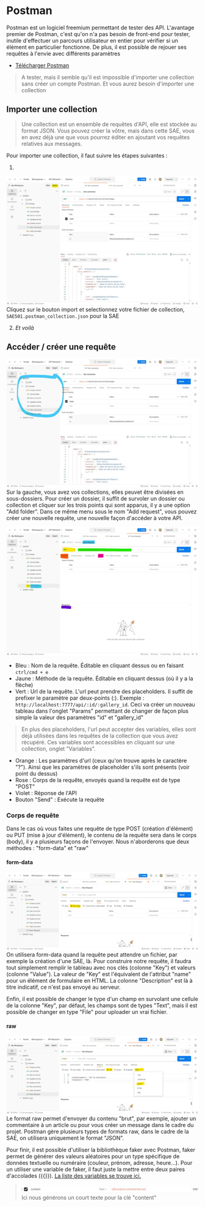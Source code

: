 # Postman

Postman est un logiciel freemium permettant de tester des API. L'avantage premier de Postman, c'est qu'on n'a pas besoin de front-end pour tester, inutile d'effectuer un parcours utilisateur en entier pour vérifier si un élément en particulier fonctionne. De plus, il est possible de rejouer ses requêtes à l'envie avec différents paramètres 
- [Télécharger Postman](https://www.postman.com/)
> A tester, mais il semble qu'il est impossible d'importer une collection sans créer un compte Postman. Et vous aurez besoin d'importer une collection

## Importer une collection
> Une collection est un ensemble de requêtes d'API, elle est stockée au format JSON. Vous pouvez créer la vôtre, mais dans cette SAE, vous en avez déjà une que vous pourrez éditer en ajoutant vos requêtes relatives aux messages.

Pour importer une collection, il faut suivre les étapes suivantes :

1.
![](./captures/postman-1.jpg)
Cliquez sur le bouton import et selectionnez votre fichier de collection, `SAE501.postman_collection.json` pour la SAE

2. _Et voilà_

## Accéder / créer une requête

![](./captures/postman-2.jpg)
Sur la gauche, vous avez vos collections, elles peuvet être divisées en sous-dossiers. Pour créer un dossier, il suffit de survoler un dossier ou collection et cliquer sur les trois points qui sont apparus, il y a une option "Add folder". Dans ce même menu sous le nom "Add request", vous pouvez créer une nouvelle requête, une nouvelle façon d'accéder à votre API.

![](./captures/postman-3.jpg)
- Bleu : Nom de la requête. Éditable en cliquant dessus ou en faisant `ctrl/cmd + e`
- Jaune : Méthode de la requête. Éditable en cliquant dessus (où il y a la flèche)
- Vert : Url de la requête. L'url peut prendre des placeholders. Il suffit de prefixer le paramètre par deux-points (:). Exemple : `http://localhost:7777/api/:id/:gallery_id`. Ceci va créer un nouveau tableau dans l'onglet "Params" permettant de changer de façon plus simple la valeur des paramètres "id" et "gallery_id"
> En plus des placeholders, l'url peut accepter des variables, elles sont déjà utilisées dans les requêtes de la collection que vous avez récupéré. Ces variables sont accessibles en cliquant sur une collection, onglet "Variables".
- Orange : Les paramètres d'url (ceux qu'on trouve après le caractère "?"). Ainsi que les paramètres de placeholder s'ils sont présents (voir point du dessus)
- Rose : Corps de la requête, envoyés quand la requête est de type "POST"
- Violet : Réponse de l'API
- Bouton "Send" : Exécute la requête

### Corps de requête

Dans le cas où vous faites une requête de type POST (création d'élément) ou PUT (mise à jour d'élément), le contenu de la requête sera dans le corps (body), il y a plusieurs façons de l'envoyer. Nous n'aborderons que deux méthodes : "form-data" et "raw"

#### form-data
![](./captures/postman-4.jpg)
On utilisera form-data quand la requête peut attendre un fichier, par exemple la création d'une SAE, là. Pour construire notre requête, il faudra tout simplement remplir le tableau avec nos clés (colonne "Key") et valeurs (colonne "Value"). La valeur de "Key" est l'équivalent de l'attribut "name" pour un élément de formulaire en HTML. La colonne "Description" est là à titre indicatif, ce n'est pas envoyé au serveur.

Enfin, il est possible de changer le type d'un champ en survolant une cellule de la colonne "Key", par défaut, les champs sont de types "Text", mais il est possible de changer en type "File" pour uploader un vrai fichier.

#### raw
![](./captures/postman-5.jpg)
Le format raw permet d'envoyer du contenu "brut", par exemple, ajouter un commentaire à un article ou pour vous créer un message dans le cadre du projet. Postman gère plusieurs types de formats raw, dans le cadre de la SAE, on utilisera uniquement le format "JSON".

Pour finir, il est possible d'utiliser la bibliothèque faker avec Postman, faker permet de générer des valeurs aléatoires pour un type spécifique de données textuelle ou numéraire (couleur, prénom, adresse, heure...). Pour un utiliser une variable de faker, il faut juste la mettre entre deux paires d'accolades ({{}}). [La liste des variables se trouve ici.](https://learning.postman.com/docs/writing-scripts/script-references/variables-list/)
> ![](./captures/postman-6.jpg)
> Ici nous générons un court texte pour la clé "content" 